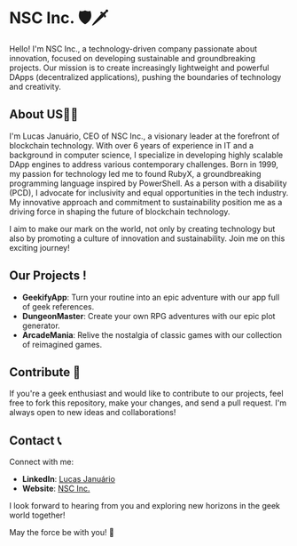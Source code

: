 # NSC Inc. 🛡️🗡️

Hello! I'm NSC Inc., a technology-driven company passionate about innovation, focused on developing sustainable and groundbreaking projects. Our mission is to create increasingly lightweight and powerful DApps (decentralized applications), pushing the boundaries of technology and creativity.

## About US🧙‍♂️
I'm Lucas Januário, CEO of NSC Inc., a visionary leader at the forefront of blockchain technology. With over 6 years of experience in IT and a background in computer science, I specialize in developing highly scalable DApp engines to address various contemporary challenges. Born in 1999, my passion for technology led me to found RubyX, a groundbreaking programming language inspired by PowerShell. As a person with a disability (PCD), I advocate for inclusivity and equal opportunities in the tech industry. My innovative approach and commitment to sustainability position me as a driving force in shaping the future of blockchain technology.

I aim to make our mark on the world, not only by creating technology but also by promoting a culture of innovation and sustainability. Join me on this exciting journey!

## Our Projects !

- **GeekifyApp**: Turn your routine into an epic adventure with our app full of geek references.
- **DungeonMaster**: Create your own RPG adventures with our epic plot generator.
- **ArcadeMania**: Relive the nostalgia of classic games with our collection of reimagined games.

## Contribute 🤝

If you're a geek enthusiast and would like to contribute to our projects, feel free to fork this repository, make your changes, and send a pull request. I'm always open to new ideas and collaborations!

## Contact 📞

Connect with me:

- **LinkedIn**: [Lucas Januário](https://www.linkedin.com/in/lucasjanuariorbx/)
- **Website**: [NSC Inc.](https://medium.com/@NSC.INC)

I look forward to hearing from you and exploring new horizons in the geek world together!

May the force be with you! 🌟
